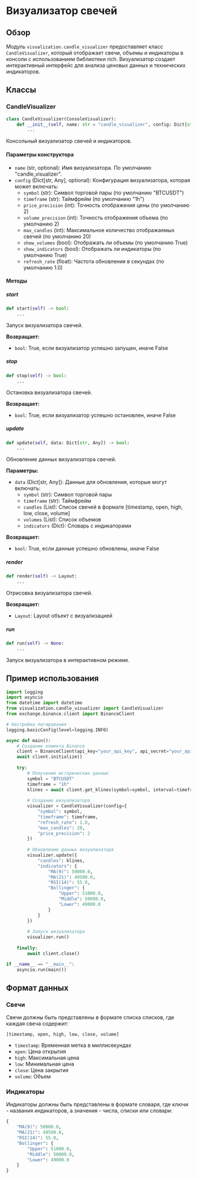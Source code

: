 # Визуализатор свечей

## Обзор

Модуль `visualization.candle_visualizer` предоставляет класс `CandleVisualizer`, который отображает свечи, объемы и индикаторы в консоли с использованием библиотеки rich. Визуализатор создает интерактивный интерфейс для анализа ценовых данных и технических индикаторов.

## Классы

### CandleVisualizer

```python
class CandleVisualizer(ConsoleVisualizer):
    def __init__(self, name: str = "candle_visualizer", config: Dict[str, Any] = None):
        ...
```

Консольный визуализатор свечей и индикаторов.

#### Параметры конструктора

- `name` (str, optional): Имя визуализатора. По умолчанию "candle_visualizer".
- `config` (Dict[str, Any], optional): Конфигурация визуализатора, которая может включать:
  - `symbol` (str): Символ торговой пары (по умолчанию "BTCUSDT")
  - `timeframe` (str): Таймфрейм (по умолчанию "1h")
  - `price_precision` (int): Точность отображения цены (по умолчанию 2)
  - `volume_precision` (int): Точность отображения объема (по умолчанию 2)
  - `max_candles` (int): Максимальное количество отображаемых свечей (по умолчанию 20)
  - `show_volumes` (bool): Отображать ли объемы (по умолчанию True)
  - `show_indicators` (bool): Отображать ли индикаторы (по умолчанию True)
  - `refresh_rate` (float): Частота обновления в секундах (по умолчанию 1.0)

#### Методы

##### start

```python
def start(self) -> bool:
    ...
```

Запуск визуализатора свечей.

**Возвращает:**
- `bool`: True, если визуализатор успешно запущен, иначе False

##### stop

```python
def stop(self) -> bool:
    ...
```

Остановка визуализатора свечей.

**Возвращает:**
- `bool`: True, если визуализатор успешно остановлен, иначе False

##### update

```python
def update(self, data: Dict[str, Any]) -> bool:
    ...
```

Обновление данных визуализатора свечей.

**Параметры:**
- `data` (Dict[str, Any]): Данные для обновления, которые могут включать:
  - `symbol` (str): Символ торговой пары
  - `timeframe` (str): Таймфрейм
  - `candles` (List): Список свечей в формате [timestamp, open, high, low, close, volume]
  - `volumes` (List): Список объемов
  - `indicators` (Dict): Словарь с индикаторами

**Возвращает:**
- `bool`: True, если данные успешно обновлены, иначе False

##### render

```python
def render(self) -> Layout:
    ...
```

Отрисовка визуализатора свечей.

**Возвращает:**
- `Layout`: Layout объект с визуализацией

##### run

```python
def run(self) -> None:
    ...
```

Запуск визуализатора в интерактивном режиме.

## Пример использования

```python
import logging
import asyncio
from datetime import datetime
from visualization.candle_visualizer import CandleVisualizer
from exchange.binance.client import BinanceClient

# Настройка логирования
logging.basicConfig(level=logging.INFO)

async def main():
    # Создание клиента Binance
    client = BinanceClient(api_key="your_api_key", api_secret="your_api_secret", testnet=True)
    await client.initialize()
    
    try:
        # Получение исторических данных
        symbol = "BTCUSDT"
        timeframe = "1h"
        klines = await client.get_klines(symbol=symbol, interval=timeframe, limit=50)
        
        # Создание визуализатора
        visualizer = CandleVisualizer(config={
            "symbol": symbol,
            "timeframe": timeframe,
            "refresh_rate": 1.0,
            "max_candles": 20,
            "price_precision": 2
        })
        
        # Обновление данных визуализатора
        visualizer.update({
            "candles": klines,
            "indicators": {
                "MA(9)": 50000.0,
                "MA(21)": 49500.0,
                "RSI(14)": 55.0,
                "Bollinger": {
                    "Upper": 51000.0,
                    "Middle": 50000.0,
                    "Lower": 49000.0
                }
            }
        })
        
        # Запуск визуализатора
        visualizer.run()
        
    finally:
        await client.close()

if __name__ == "__main__":
    asyncio.run(main())
```

## Формат данных

### Свечи

Свечи должны быть представлены в формате списка списков, где каждая свеча содержит:
```
[timestamp, open, high, low, close, volume]
```

- `timestamp`: Временная метка в миллисекундах
- `open`: Цена открытия
- `high`: Максимальная цена
- `low`: Минимальная цена
- `close`: Цена закрытия
- `volume`: Объем

### Индикаторы

Индикаторы должны быть представлены в формате словаря, где ключи - названия индикаторов, а значения - числа, списки или словари:

```python
{
    "MA(9)": 50000.0,
    "MA(21)": 49500.0,
    "RSI(14)": 55.0,
    "Bollinger": {
        "Upper": 51000.0,
        "Middle": 50000.0,
        "Lower": 49000.0
    }
}
``` 